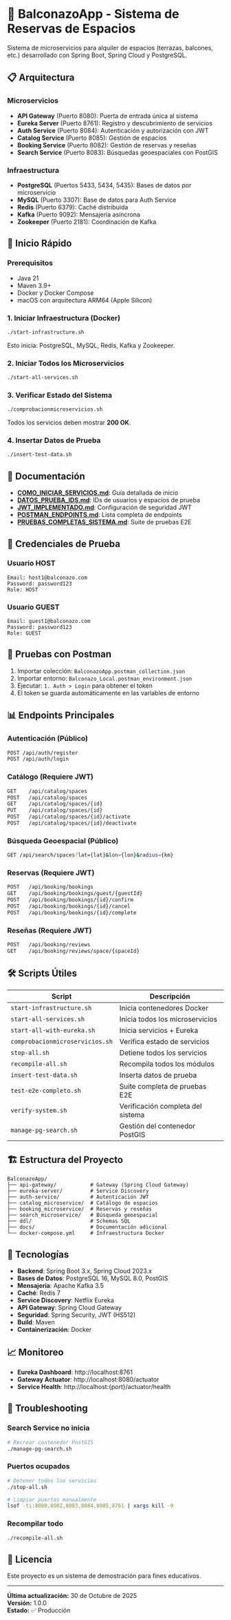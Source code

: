 # 🏢 BalconazoApp - Sistema de Reservas de Espacios

Sistema de microservicios para alquiler de espacios (terrazas, balcones, etc.) desarrollado con Spring Boot, Spring Cloud y PostgreSQL.

## 📋 Arquitectura

### Microservicios
- **API Gateway** (Puerto 8080): Puerta de entrada única al sistema
- **Eureka Server** (Puerto 8761): Registro y descubrimiento de servicios
- **Auth Service** (Puerto 8084): Autenticación y autorización con JWT
- **Catalog Service** (Puerto 8085): Gestión de espacios
- **Booking Service** (Puerto 8082): Gestión de reservas y reseñas
- **Search Service** (Puerto 8083): Búsquedas geoespaciales con PostGIS

### Infraestructura
- **PostgreSQL** (Puertos 5433, 5434, 5435): Bases de datos por microservicio
- **MySQL** (Puerto 3307): Base de datos para Auth Service
- **Redis** (Puerto 6379): Caché distribuida
- **Kafka** (Puerto 9092): Mensajería asíncrona
- **Zookeeper** (Puerto 2181): Coordinación de Kafka

## 🚀 Inicio Rápido

### Prerequisitos
- Java 21
- Maven 3.9+
- Docker y Docker Compose
- macOS con arquitectura ARM64 (Apple Silicon)

### 1. Iniciar Infraestructura (Docker)
```bash
./start-infrastructure.sh
```

Esto inicia: PostgreSQL, MySQL, Redis, Kafka y Zookeeper.

### 2. Iniciar Todos los Microservicios
```bash
./start-all-services.sh
```

### 3. Verificar Estado del Sistema
```bash
./comprobacionmicroservicios.sh
```

Todos los servicios deben mostrar **200 OK**.

### 4. Insertar Datos de Prueba
```bash
./insert-test-data.sh
```

## 📝 Documentación

- **[COMO_INICIAR_SERVICIOS.md](./COMO_INICIAR_SERVICIOS.md)**: Guía detallada de inicio
- **[DATOS_PRUEBA_IDS.md](./DATOS_PRUEBA_IDS.md)**: IDs de usuarios y espacios de prueba
- **[JWT_IMPLEMENTADO.md](./JWT_IMPLEMENTADO.md)**: Configuración de seguridad JWT
- **[POSTMAN_ENDPOINTS.md](./POSTMAN_ENDPOINTS.md)**: Lista completa de endpoints
- **[PRUEBAS_COMPLETAS_SISTEMA.md](./PRUEBAS_COMPLETAS_SISTEMA.md)**: Suite de pruebas E2E

## 🔑 Credenciales de Prueba

### Usuario HOST
```
Email: host1@balconazo.com
Password: password123
Role: HOST
```

### Usuario GUEST
```
Email: guest1@balconazo.com
Password: password123
Role: GUEST
```

## 🧪 Pruebas con Postman

1. Importar colección: `BalconazoApp.postman_collection.json`
2. Importar entorno: `Balconazo_Local.postman_environment.json`
3. Ejecutar: `1. Auth > Login` para obtener el token
4. El token se guarda automáticamente en las variables de entorno

## 📊 Endpoints Principales

### Autenticación (Público)
```bash
POST /api/auth/register
POST /api/auth/login
```

### Catálogo (Requiere JWT)
```bash
GET    /api/catalog/spaces
POST   /api/catalog/spaces
GET    /api/catalog/spaces/{id}
PUT    /api/catalog/spaces/{id}
POST   /api/catalog/spaces/{id}/activate
POST   /api/catalog/spaces/{id}/deactivate
```

### Búsqueda Geoespacial (Público)
```bash
GET /api/search/spaces?lat={lat}&lon={lon}&radius={km}
```

### Reservas (Requiere JWT)
```bash
POST   /api/booking/bookings
GET    /api/booking/bookings/guest/{guestId}
POST   /api/booking/bookings/{id}/confirm
POST   /api/booking/bookings/{id}/cancel
POST   /api/booking/bookings/{id}/complete
```

### Reseñas (Requiere JWT)
```bash
POST   /api/booking/reviews
GET    /api/booking/reviews/space/{spaceId}
```

## 🛠️ Scripts Útiles

| Script | Descripción |
|--------|-------------|
| `start-infrastructure.sh` | Inicia contenedores Docker |
| `start-all-services.sh` | Inicia todos los microservicios |
| `start-all-with-eureka.sh` | Inicia servicios + Eureka |
| `comprobacionmicroservicios.sh` | Verifica estado de servicios |
| `stop-all.sh` | Detiene todos los servicios |
| `recompile-all.sh` | Recompila todos los módulos |
| `insert-test-data.sh` | Inserta datos de prueba |
| `test-e2e-completo.sh` | Suite completa de pruebas E2E |
| `verify-system.sh` | Verificación completa del sistema |
| `manage-pg-search.sh` | Gestión del contenedor PostGIS |

## 🏗️ Estructura del Proyecto

```
BalconazoApp/
├── api-gateway/           # Gateway (Spring Cloud Gateway)
├── eureka-server/         # Service Discovery
├── auth-service/          # Autenticación JWT
├── catalog_microservice/  # Catálogo de espacios
├── booking_microservice/  # Reservas y reseñas
├── search_microservice/   # Búsqueda geoespacial
├── ddl/                   # Schemas SQL
├── docs/                  # Documentación adicional
└── docker-compose.yml     # Infraestructura Docker
```

## 🔧 Tecnologías

- **Backend**: Spring Boot 3.x, Spring Cloud 2023.x
- **Bases de Datos**: PostgreSQL 16, MySQL 8.0, PostGIS
- **Mensajería**: Apache Kafka 3.5
- **Caché**: Redis 7
- **Service Discovery**: Netflix Eureka
- **API Gateway**: Spring Cloud Gateway
- **Seguridad**: Spring Security, JWT (HS512)
- **Build**: Maven
- **Containerización**: Docker

## 📈 Monitoreo

- **Eureka Dashboard**: http://localhost:8761
- **Gateway Actuator**: http://localhost:8080/actuator
- **Service Health**: http://localhost:{port}/actuator/health

## 🐛 Troubleshooting

### Search Service no inicia
```bash
# Recrear contenedor PostGIS
./manage-pg-search.sh
```

### Puertos ocupados
```bash
# Detener todos los servicios
./stop-all.sh

# Limpiar puertos manualmente
lsof -ti:8080,8082,8083,8084,8085,8761 | xargs kill -9
```

### Recompilar todo
```bash
./recompile-all.sh
```

## 📄 Licencia

Este proyecto es un sistema de demostración para fines educativos.

---

**Última actualización:** 30 de Octubre de 2025  
**Versión:** 1.0.0  
**Estado:** ✅ Producción

